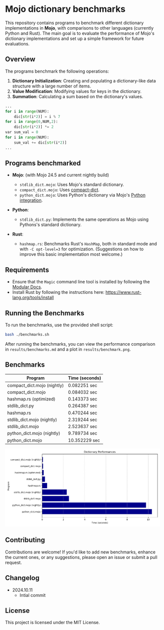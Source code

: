 # Mojo dictionary benchmarks

This repository contains programs to benchmark different dictionary implementations in **Mojo**, with comparisons to other languages (currently Python and Rust). The main goal is to evaluate the performance of Mojo's dictionary implementations and set up a simple framework for future evaluations.

## Overview

The programs benchmark the following operations:

1. **Dictionary Initialization**: Creating and populating a dictionary-like data structure with a large number of items.
2. **Value Modification**: Modifying values for keys in the dictionary.
3. **Summation**: Calculating a sum based on the dictionary's values.

```python
...
for i in range(NUM):
    dic[str(i*2)] = i % 7
for i in range(0,NUM,2):
    dic[str(i*2)] *= 2
var sum_val = 0
for i in range(NUM):
    sum_val += dic[str(i*2)]
...
```

## Programs benchmarked

- **Mojo**: (with Mojo 24.5 and current nightly build)
  - `stdlib_dict.mojo`: Uses Mojo's standard dictionary.
  - `compact_dict.mojo`: Uses [compact-dict](https://github.com/mzaks/compact-dict).
  - `python_dict.mojo`: Uses Python's dictionary via Mojo's [Python integration](https://docs.modular.com/mojo/manual/python/).
  
- **Python**:
  - `stdlib_dict.py`: Implements the same operations as Mojo using Pythons's standard dictionary.

- **Rust**:
  - `hashmap.rs`: Benchmarks Rust's `HashMap`, both in standard mode and with `-C opt-level=3` for optimization. (Suggestions on how to improve this basic implementation most welcome.)

## Requirements

- Ensure that the `Magic` command line tool is installed by following the [Modular Docs](https://docs.modular.com/magic).
- Install Rust by following the instructions here: <https://www.rust-lang.org/tools/install>

## Running the Benchmarks

To run the benchmarks, use the provided shell script:

```sh
bash ./benchmarks.sh
```

After running the benchmarks, you can view the performance comparison in `results/benchmarks.md` and a plot in `results/benchmark.png`.

## Benchmarks

| Program | Time (seconds) |
|---------|----------------|
| compact_dict.mojo (nightly) | 0.082251 sec |
| compact_dict.mojo | 0.084032 sec |
| hashmap.rs (optimized) | 0.143373 sec |
| stdlib_dict.py | 0.264387 sec |
| hashmap.rs | 0.470244 sec |
| stdlib_dict.mojo (nightly) | 2.319244 sec |
| stdlib_dict.mojo | 2.523637 sec |
| python_dict.mojo (nightly) | 9.789734 sec |
| python_dict.mojo | 10.352229 sec |

![Chart](./results/benchmarks.png)

## Contributing

Contributions are welcome! If you'd like to add new benchmarks, enhance the current ones, or any suggestions, please open an issue or submit a pull request.

## Changelog

- 2024.10.11
  - Intial commit

## License

This project is licensed under the MIT License.
